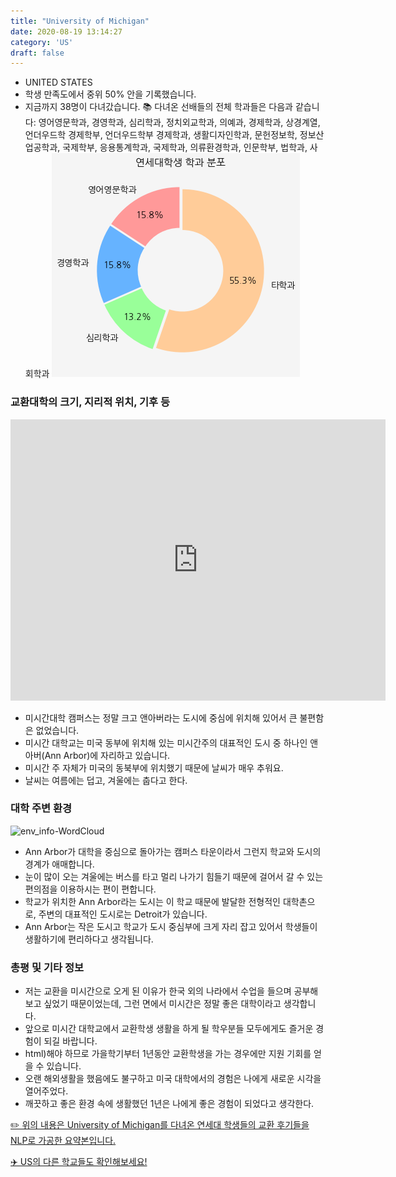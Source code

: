 ```yaml
---
title: "University of Michigan"
date: 2020-08-19 13:14:27
category: 'US'
draft: false
---
```



* UNITED STATES
* 학생 만족도에서 중위 50% 안을 기록했습니다.
* 지금까지 38명이 다녀갔습니다. 
📚 다녀온 선배들의 전체 학과들은 다음과 같습니다: 영어영문학과, 경영학과, 심리학과, 정치외교학과, 의예과, 경제학과, 상경계열, 언더우드학 경제학부, 언더우드학부 경제학과, 생활디자인학과, 문헌정보학, 정보산업공학과, 국제학부, 응용통계학과, 국제학과, 의류환경학과, 인문학부, 법학과, 사회학과
![department-info](../plots/US000215.png)
### 교환대학의 크기, 지리적 위치, 기후 등
<iframe
width="600"
height="450"
frameborder="0" style="border:0"
src="https://www.google.com/maps/embed/v1/place?key=AIzaSyC9e1AME-pVmWC4hBpFdu5S4dKzyepa3HQ&q=University+of+Michigan&center=42.2780436,-83.7382241&zoom=14" allowfullscreen>
</iframe>

* 미시간대학 캠퍼스는 정말 크고 앤아버라는 도시에 중심에 위치해 있어서 큰 불편함은 없었습니다.
* 미시간 대학교는 미국 동부에 위치해 있는 미시간주의 대표적인 도시 중 하나인 앤아버(Ann Arbor)에 자리하고 있습니다.
* 미시간 주 자체가 미국의 동북부에 위치했기 때문에 날씨가 매우 추워요.
* 날씨는 여름에는 덥고, 겨울에는 춥다고 한다.


### 대학 주변 환경

![env_info-WordCloud](../univ_wordclouds_okt/env_info/US000215_env_info_okt.png)

* Ann Arbor가 대학을 중심으로 돌아가는 캠퍼스 타운이라서 그런지 학교와 도시의 경계가 애매합니다.
* 눈이 많이 오는 겨울에는 버스를 타고 멀리 나가기 힘들기 때문에 걸어서 갈 수 있는 편의점을 이용하시는 편이 편합니다.
* 학교가 위치한 Ann Arbor라는 도시는 이 학교 때문에 발달한 전형적인 대학촌으로, 주변의 대표적인 도시로는 Detroit가 있습니다.
* Ann Arbor는 작은 도시고 학교가 도시 중심부에 크게 자리 잡고 있어서 학생들이 생활하기에 편리하다고 생각됩니다.


### 총평 및 기타 정보 
* 저는 교환을 미시간으로 오게 된 이유가 한국 외의 나라에서 수업을 들으며 공부해보고 싶었기 때문이었는데, 그런 면에서 미시간은 정말 좋은 대학이라고 생각합니다.
* 앞으로 미시간 대학교에서 교환학생 생활을 하게 될 학우분들 모두에게도 즐거운 경험이 되길 바랍니다.
* html)해야 하므로 가을학기부터 1년동안 교환학생을 가는 경우에만 지원 기회를 얻을 수 있습니다.
* 오랜 해외생활을 했음에도 불구하고 미국 대학에서의 경험은 나에게 새로운 시각을 열어주었다.
* 깨끗하고 좋은 환경 속에 생활했던 1년은 나에게 좋은 경험이 되었다고 생각한다.


[✏️ 위의 내용은 University of Michigan를 다녀온 연세대 학생들의 교환 후기들을 NLP로 가공한 요약본입니다.](http://oia.yonsei.ac.kr/partner/expReport.asp?ucode=US000215&bgbn=A)

[✈️ US의 다른 학교들도 확인해보세요!](https://yonsei-exchange.netlify.app/?category=US)
